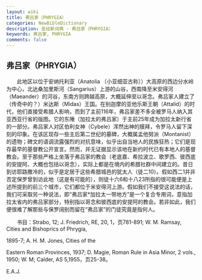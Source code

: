 ```yaml
---
layout: wiki
title: 弗吕家（PHRYGIA）
categories: NewBibleDictionary
description: 圣经新词典 - 弗吕家（PHRYGIA）
keywords: 弗吕家, PHRYGIA
comments: false
---
```


## 弗吕家（PHRYGIA）

　　此地区以位于安纳托利亚（Anatolia 〔小亚细亚古称〕）大高原的西边分水岭为中心，北达桑加里斯河（Sangarius）上游的山谷，西南降至米安得河（Maeander）的河谷，东南方则跨越高原，大概延伸至以哥念。弗吕家人建立了（传奇中的？）米达斯（Midas）王国。在别迦摩的亚他乐斯王朝（Attalid）的时代，他们直接受希腊人影响，而到了主前116年，弗吕家差不多全被罗马人纳入其亚西亚行省的版图。它的东陲（加拉太的弗吕家）于主前25年成为加拉太新行省的一部分。弗吕家人对区伯利女神（Cybele）浑然出神的膜拜，令罗马人留下深刻的印象。在该区现存一些主后第二世纪的墓碑，大概属孟他努派（Montanist）的遗物；碑文的语调流露强烈的对抗意味，似乎出自当地人的民族狂热；它们是现存最早的基督教公开宣言。然而，并无证据显示该地在新约时代已有本地人的基督教会。至于那些严格上坐落于弗吕家的教会（老底嘉、希拉波立、歌罗西、彼西底的安提阿、大概也包括以哥念），实际上都是在境内的希腊社群中间建立的。昔日到访耶路撒冷的，似乎是定居于这些希腊城邑的犹太人（徒二10）。假如西二1并非否定保罗曾到访此地（这是有可能的），则徒十六6和十八23所指的很可能便是上述所提到的前三个城市，它们都位于米安得河上游。假如我们不接受这说法的话，我们可采取另一种说法，即“弗吕家*加拉太一带地方”是一个复合专用词，意指加拉太省内的弗吕家部分，特别指以哥念和彼西底的安提阿的教会。若非如此，我们便很难了解那些与保罗阔别而留在“弗吕家”的门徒究竟是指何人。

　　书目：Strabo, 12; J. Friedrich, RE, 20, 1，页781-891; W. M. Ramsay, Cities and Bishoprics of Phrygia,

1895-7; A. H. M. Jones, Cities of the

Eastern Roman Provinces, 1937; D. Magie, Roman Rule in Asia Minor, 2 vols., 1950; W. M; Calder, AS 5,1955，页25-38。

E.A.J.








